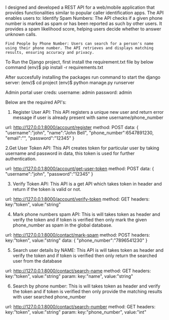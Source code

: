 I designed and developed a REST API for a web/mobile application that provides functionalities similar to popular caller identification apps. 
The API enables users to:
    Identify Spam Numbers: The API checks if a given phone number is marked as spam or has been reported as such by other users. It provides a spam likelihood score, helping users decide whether to answer unknown calls.

    Find People by Phone Number: Users can search for a person's name using their phone number. The API retrieves and displays matching results, ensuring accuracy and privacy.



To Run the Django project, first install the requirement.txt file by below command
    (env)$ pip install -r requirements.txt

After succesfully installing the packages run command to start the django server:
    (env)$ cd project
    (env)$ python manage.py runserver

Admin portal user creds:
    username: admin 
    password: admin

Below are the required API's:

1. Register User API:
This API registers a unique new user and return error message if user is already present with same username/phone_number

url: http://127.0.0.1:8000/account/register
method: POST
data: {
        "username":"john",
        "name":"John Bell",
        "phone_number":6547891230,
        "email":"",
        "password":"12345"
    }

2.Get User Token API:
This API creates token for particular user by taking username and password in data, this token is used for further authentication.

url: http://127.0.0.1:8000/account/get-user-token
method: POST
data: {
        "username":"john",
        "password":"12345"
    }

3. Verify Token API:
This API is a get API which takes token in header and return if the token is valid or not.

url: http://127.0.0.1:8000/account/verify-token
method: GET
headers: 
    key:"token", value:"string"

4. Mark phone numbers spam API:
This is will takes token as header and verify the token and if token is verified then only mark the given phone_number as spam in the global database.

url: http://127.0.0.1:8000/contact/mark-spam
method: POST
headers: 
    key:"token", value:"string"
data: {
        "phone_number":"7896541230"
    }

5. Search user details by NAME:
This API is will takes token as header and verify the token and if token is verified then only return the searched user from the database

url: http://127.0.0.1:8000/contact/search-name
method: GET
headers: 
    key:"token", value:"string"
param:
    key:"name", value:"string"

6. Search by phone number:
This is will takes token as header and verify the token and if token is verified then only provide the matching results with user searched phone_number

url: http://127.0.0.1:8000/contact/search-number
method: GET
headers: 
    key:"token", value:"string"
param:
    key:"phone_number", value:"int"

